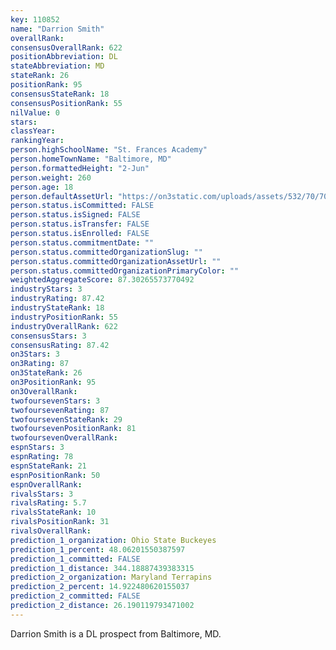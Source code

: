 ```yaml
---
key: 110852
name: "Darrion Smith"
overallRank: 
consensusOverallRank: 622
positionAbbreviation: DL
stateAbbreviation: MD
stateRank: 26
positionRank: 95
consensusStateRank: 18
consensusPositionRank: 55
nilValue: 0
stars: 
classYear: 
rankingYear: 
person.highSchoolName: "St. Frances Academy"
person.homeTownName: "Baltimore, MD"
person.formattedHeight: "2-Jun"
person.weight: 260
person.age: 18
person.defaultAssetUrl: "https://on3static.com/uploads/assets/532/70/70532.jpg"
person.status.isCommitted: FALSE
person.status.isSigned: FALSE
person.status.isTransfer: FALSE
person.status.isEnrolled: FALSE
person.status.commitmentDate: ""
person.status.committedOrganizationSlug: ""
person.status.committedOrganizationAssetUrl: ""
person.status.committedOrganizationPrimaryColor: ""
weightedAggregateScore: 87.30265573770492
industryStars: 3
industryRating: 87.42
industryStateRank: 18
industryPositionRank: 55
industryOverallRank: 622
consensusStars: 3
consensusRating: 87.42
on3Stars: 3
on3Rating: 87
on3StateRank: 26
on3PositionRank: 95
on3OverallRank: 
twofoursevenStars: 3
twofoursevenRating: 87
twofoursevenStateRank: 29
twofoursevenPositionRank: 81
twofoursevenOverallRank: 
espnStars: 3
espnRating: 78
espnStateRank: 21
espnPositionRank: 50
espnOverallRank: 
rivalsStars: 3
rivalsRating: 5.7
rivalsStateRank: 10
rivalsPositionRank: 31
rivalsOverallRank: 
prediction_1_organization: Ohio State Buckeyes
prediction_1_percent: 48.06201550387597
prediction_1_committed: FALSE
prediction_1_distance: 344.18887439383315
prediction_2_organization: Maryland Terrapins
prediction_2_percent: 14.922480620155037
prediction_2_committed: FALSE
prediction_2_distance: 26.190119793471002
---
```

Darrion Smith is a DL prospect from Baltimore, MD.